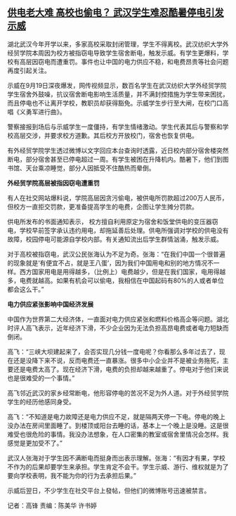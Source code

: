 <!--1663744971000-->
[供电老大难 高校也偷电？ 武汉学生难忍酷暑停电引发示威](https://www.rfa.org/mandarin/yataibaodao/gf-09212022030754.html)
------

<p><span style="font-weight: 400;">湖北武汉今年开学以来，多家高校采取封闭管理，学生不得离校。武汉纺织大学外经贸学院本周因为校方被指窃电导致学生宿舍断电，触发示威。有学生更爆料，学校有高层因窃电而遭重罚。事件也让中国的电力供应不稳，和电费昂贵等社会问题再度引起关注。</span></p><p><span style="font-weight: 400;">示威在9月19日深夜爆发，网传视频显示，数百名学生在武汉纺织大学外经贸学院学生宿舍外鼓噪，抗议宿舍断电影响生活质量，并不满封控措施为学生带来困扰，而且停电也不让离开学校，教职员却获得豁免。示威学生步行至大闸，在校门口高唱《义勇军进行曲》。</span></p><p><span style="font-weight: 400;">警察接报到场后与示威学生一度僵持，有学生情绪激动。</span><span style="font-weight: 400;">学生代表其后与警察和学校高层交涉，并要求校方道歉。</span><span style="font-weight: 400;">其后校方开放校门，宿舍也恢复供电。</span></p><p><span style="font-weight: 400;">有外经贸学院学生透过微博以文字回应本台查询时透露，近日校内部分宿舍楼突然断电，部分宿舍甚至已停电超过一周。有学生被困在升降机内。酷暑下，他们到图书馆、天台乘凉睡觉，部分人因抵受不住酷热而晕倒。</span></p><p><strong>外经贸学院高层被指因窃电遭重罚</strong></p><p><span style="font-weight: 400;">有人在社交网站爆料说，学院高层因贪污偷电，被供电所罚款超过200万人民币，但校方一直拒交罚款，更准备提高学生的电费，企图让学生摊分罚款。</span></p><p><span style="font-weight: 400;">供电所发布的书面通知表示， 校方擅自利用原定为宿舍和饭堂供电的变压器窃电，学校早前签字承认违约用电，却拖延善后处理。供电所强调对学校的供电没有故障，校园停电可能源自学校内部。有关通知流出后学生群情汹涌，触发示威。</span></p><p><span style="font-weight: 400;">对于高校被指窃电，武汉公民张海认为不足为奇。</span><span style="font-weight: 400;">张海：“在我们中国一个很普遍的现象就是‘有便宜不占，就是王八蛋’，因为我们中国用电和别的地方情况不一样。西方国家用电是用得越多，（比例上）电费越少，但是在我们国家，电用得越多，电费就越高。如果有机会可以偷电，我相信在中国起码有80%的人或者单位都会这么干。”</span></p><p><strong>电力供应紧张影响中国经济发展</strong></p><p><span style="font-weight: 400;">中国作为世界第二大经济体，一直面对电力供应紧张和燃料价格高企等问题。湖北时评人高飞表示，近年经济下滑，不少企业因为无法负担高昂电费或者电力短缺而倒闭。</span></p><p><span style="font-weight: 400;">高飞：“三峡大坝建起来了，会否实现几分钱一度电呢？你看那么多年过去了，现在还是没降下来不说，反而电费还一直暴涨。很多中小企业并不是被业务拖死，主要还是电费太高了。现在经济下滑，电费的负担却越来越重了。停电对于他们来说也是很难受的一个事情。”</span></p><p><span style="font-weight: 400;">高飞邻近武汉的家乡经常断电，他形容停电的苦况不足为外人道。对于外经贸学院学生的经历他感同身受。</span></p><p><span style="font-weight: 400;">高飞：“不知道是电力故障还是电力供应不足，就是隔两天停一下电。停电的晚上没办法在房间里面睡了。到楼顶或阳台去睡的话，基本上一个晚上是没睡。这是很难受也很危险的事情。我没办法想象，在人口密集的教室或宿舍里情况会怎样。我感觉是更加受不了。”</span></p><p><span style="font-weight: 400;">武汉人张海对于学生因不满断电而挺身而出表示理解。</span><span style="font-weight: 400;">张海：“有因才有果，学校不作为的后果却要学生来承担。学生肯定不会干。学生示威、游行、维权就是为了要向学校表明，我不能为你的行为去承担后果。”</span></p><p><span style="font-weight: 400;">示威后翌日，不少学生在社交平台上發帖，但他们的微博账号迅速被禁言。</span></p><p><span style="font-weight: 400;">记者：高锋 责编：陈美华 许书婷</span></p><p><br/><br/></p>
